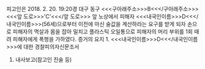 피고인은 2018. 2. 20. 19:20경 대구 동구 <<<구아래주소>>>B<<</구아래주소>>> <<<앞 도로>>>'C'<<</앞 도로>>> 앞 노상에서 피해자 <<<내국인이름>>>D<<</내국인이름>>>(56세)으로부터 이전에 마신 술값을 계산하라는 요구를 받게 되자 손으로 피해자의 멱살과 몸을 잡아 밀치고 플라스틱 오일통으로 피해자의 머리 부위를 1회 때려 피해자에게 폭행을 가하였다.
증거의 요지 1. <<<내국인이름>>>D<<</내국인이름>>>에 대한 경찰피의자신문조서
1. 내사보고(참고인 진술 등)
